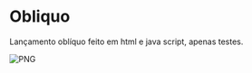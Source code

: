 # Obliquo
Lançamento oblíquo feito em html e java script, apenas testes.

<img align="center" alt="PNG" src="https://i0.wp.com/vamosestudarfisica.com/wp-content/uploads/2016/08/Lan%C3%A7amento-obliquo.png?resize=545%2C282" />
